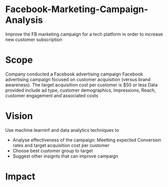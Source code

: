 # Facebook-Marketing-Campaign-Analysis
Improve the FB marketing campaign  for a tech platform in order to increase new customer subscription
# Scope
Company conducted a Facebook advertising campaign Facebook advertising campaign
focused on customer acquisition (versus brand awareness). The target acquisition cost per customer is $50 or less
Data provided include ad type, customer demographics, Impressions, Reach, customer engagement and associated costs
# Vision
Use machine learninf and data analytics techniques to 
* Analyse effectiveness of the campaign: Meetting expected Conversion rates and target acquisition cost per customer
* Choose best customer group to target
* Suggest other insignts that can improve campaign
# Impact
